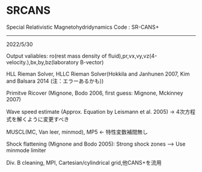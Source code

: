 # SRCANS

Special Relativistic Magnetohydridynamics Code : SR-CANS+

----
2022/5/30

Output valiables: ro(rest mass density of fluid),pr,vx,vy,vz(4-velocity.),bx,by,bz(laboratory B-vector)

HLL Rieman Solver, HLLC Rieman Solver(Hokkila and Janhunen 2007, Kim and Balsara 2014 (注：エラーあるかも))

Primitve Ricover (Mignone, Bodo 2006, first guess: Mignone, Mckinney 2007)

Wave speed estimate (Approx. Equation by Leismann et al. 2005) -> 4次方程式を解くように変更すべき

MUSCL(MC, Van leer, minmod), MP5 <- 特性変数補間無し

Shock flattening (Mignone and Bodo 2005): Strong shock zones --> Use minmode limiter

Div. B cleaning, MPI, Cartesian/cylindrical grid,他CANS+を流用
